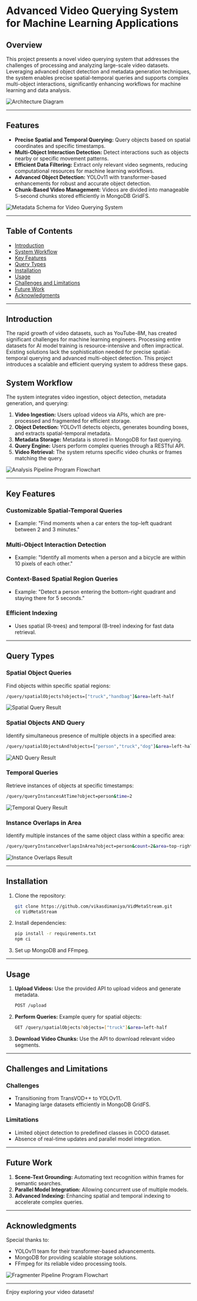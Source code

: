 # Advanced Video Querying System for Machine Learning Applications

## Overview
This project presents a novel video querying system that addresses the challenges of processing and analyzing large-scale video datasets. Leveraging advanced object detection and metadata generation techniques, the system enables precise spatial-temporal queries and supports complex multi-object interactions, significantly enhancing workflows for machine learning and data analysis.

![Architecture Diagram](images/architecture.png)

---

## Features
- **Precise Spatial and Temporal Querying:** Query objects based on spatial coordinates and specific timestamps.
- **Multi-Object Interaction Detection:** Detect interactions such as objects nearby or specific movement patterns.
- **Efficient Data Filtering:** Extract only relevant video segments, reducing computational resources for machine learning workflows.
- **Advanced Object Detection:** YOLOv11 with transformer-based enhancements for robust and accurate object detection.
- **Chunk-Based Video Management:** Videos are divided into manageable 5-second chunks stored efficiently in MongoDB GridFS.

![Metadata Schema for Video Querying System](images/metadata_schema.png)

---

## Table of Contents
- [Introduction](#introduction)
- [System Workflow](#system-workflow)
- [Key Features](#key-features)
- [Query Types](#query-types)
- [Installation](#installation)
- [Usage](#usage)
- [Challenges and Limitations](#challenges-and-limitations)
- [Future Work](#future-work)
- [Acknowledgments](#acknowledgments)

---

## Introduction
The rapid growth of video datasets, such as YouTube-8M, has created significant challenges for machine learning engineers. Processing entire datasets for AI model training is resource-intensive and often impractical. Existing solutions lack the sophistication needed for precise spatial-temporal querying and advanced multi-object detection. This project introduces a scalable and efficient querying system to address these gaps.

## System Workflow
The system integrates video ingestion, object detection, metadata generation, and querying:
1. **Video Ingestion:** Users upload videos via APIs, which are pre-processed and fragmented for efficient storage.
2. **Object Detection:** YOLOv11 detects objects, generates bounding boxes, and extracts spatial-temporal metadata.
3. **Metadata Storage:** Metadata is stored in MongoDB for fast querying.
4. **Query Engine:** Users perform complex queries through a RESTful API.
5. **Video Retrieval:** The system returns specific video chunks or frames matching the query.

![Analysis Pipeline Program Flowchart](images/analyze.png)

---

## Key Features
### Customizable Spatial-Temporal Queries
- Example: "Find moments when a car enters the top-left quadrant between 2 and 3 minutes."

### Multi-Object Interaction Detection
- Example: "Identify all moments when a person and a bicycle are within 10 pixels of each other."

### Context-Based Spatial Region Queries
- Example: "Detect a person entering the bottom-right quadrant and staying there for 5 seconds."

### Efficient Indexing
- Uses spatial (R-trees) and temporal (B-tree) indexing for fast data retrieval.

---

## Query Types
### Spatial Object Queries
Find objects within specific spatial regions:
```bash
/query/spatialObjects?objects=["truck","handbag"]&area=left-half
```
![Spatial Query Result](images/1.jpeg)

### Spatial Objects AND Query
Identify simultaneous presence of multiple objects in a specified area:
```bash
/query/spatialObjectsAnd?objects=["person","truck","dog"]&area=left-half
```
![AND Query Result](images/3.jpeg)

### Temporal Queries
Retrieve instances of objects at specific timestamps:
```bash
/query/queryInstancesAtTime?object=person&time=2
```
![Temporal Query Result](images/10.jpeg)

### Instance Overlaps in Area
Identify multiple instances of the same object class within a specific area:
```bash
/query/queryInstanceOverlapsInArea?object=person&count=2&area=top-right
```
![Instance Overlaps Result](images/8.jpeg)

---

## Installation
1. Clone the repository:
   ```bash
   git clone https://github.com/vikasdimaniya/VidMetaStream.git
   cd VidMetaStream
   ```

2. Install dependencies:
   ```bash
   pip install -r requirements.txt
   npm ci
   ```

3. Set up MongoDB and FFmpeg.

---

## Usage
1. **Upload Videos:**
   Use the provided API to upload videos and generate metadata.
   ```bash
   POST /upload
   ```

2. **Perform Queries:**
   Example query for spatial objects:
   ```bash
   GET /query/spatialObjects?objects=["truck"]&area=left-half
   ```

3. **Download Video Chunks:**
   Use the API to download relevant video segments.

---

## Challenges and Limitations
### Challenges
- Transitioning from TransVOD++ to YOLOv11.
- Managing large datasets efficiently in MongoDB GridFS.

### Limitations
- Limited object detection to predefined classes in COCO dataset.
- Absence of real-time updates and parallel model integration.

---

## Future Work
1. **Scene-Text Grounding:** Automating text recognition within frames for semantic searches.
2. **Parallel Model Integration:** Allowing concurrent use of multiple models.
3. **Advanced Indexing:** Enhancing spatial and temporal indexing to accelerate complex queries.

---

## Acknowledgments
Special thanks to:
- YOLOv11 team for their transformer-based advancements.
- MongoDB for providing scalable storage solutions.
- FFmpeg for its reliable video processing tools.

![Fragmenter Pipeline Program Flowchart](images/Fragmenter.png)

---

Enjoy exploring your video datasets!
